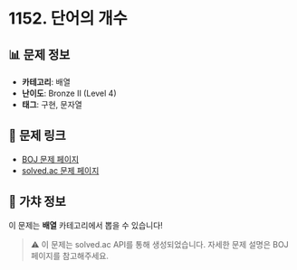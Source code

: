 # 1152. 단어의 개수

## 📊 문제 정보
- **카테고리**: 배열
- **난이도**: Bronze II (Level 4)
- **태그**: 구현, 문자열

## 🔗 문제 링크
- [BOJ 문제 페이지](https://www.acmicpc.net/problem/1152)
- [solved.ac 문제 페이지](https://solved.ac/problems/1152)

## 🎯 가챠 정보
이 문제는 **배열** 카테고리에서 뽑을 수 있습니다!

> ⚠️ 이 문제는 solved.ac API를 통해 생성되었습니다. 
> 자세한 문제 설명은 BOJ 페이지를 참고해주세요.
